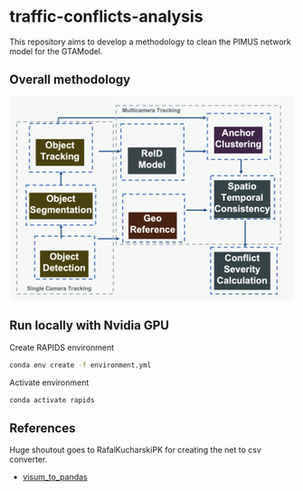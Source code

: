 # traffic-conflicts-analysis

This repository aims to develop a methodology to clean the PIMUS network model for the GTAModel.

## Overall methodology

![methology](imgs/methodology.png)

## Run locally with Nvidia GPU

Create RAPIDS environment
```bash
conda env create -f environment.yml
```
Activate environment
```bash
conda activate rapids
```


## References

Huge shoutout goes to RafalKucharskiPK for creating the net to csv converter.

 - [visum_to_pandas](https://github.com/RafalKucharskiPK/visum_to_pandas.git)
